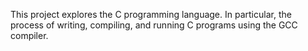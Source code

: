 This project explores the C programming language. In particular, the process of writing, compiling, and running C programs using the GCC compiler.
